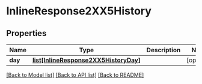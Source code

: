 # InlineResponse2XX5History

## Properties
Name | Type | Description | Notes
------------ | ------------- | ------------- | -------------
**day** | [**list[InlineResponse2XX5HistoryDay]**](InlineResponse2XX5HistoryDay.md) |  | [optional] 

[[Back to Model list]](../README.md#documentation-for-models) [[Back to API list]](../README.md#documentation-for-api-endpoints) [[Back to README]](../README.md)


